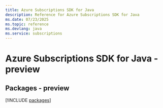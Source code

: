 ```yaml
---
title: Azure Subscriptions SDK for Java
description: Reference for Azure Subscriptions SDK for Java
ms.date: 07/23/2025
ms.topic: reference
ms.devlang: java
ms.service: subscriptions
---
```

# Azure Subscriptions SDK for Java - preview
## Packages - preview
[!INCLUDE [packages](subscriptions-index.md)]